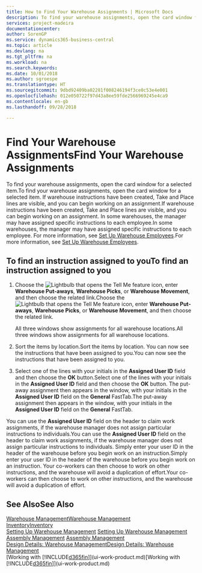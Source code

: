 ```yaml
---
title: How to Find Your Warehouse Assignments | Microsoft Docs
description: To find your warehouse assignments, open the card window for a selected item. If warehouse instructions have been created, Take and Place lines are visible, and you can begin working on an assignment. In some warehouses, the manager may have assigned specific instructions to each employee.
services: project-madeira
documentationcenter: 
author: SorenGP
ms.service: dynamics365-business-central
ms.topic: article
ms.devlang: na
ms.tgt_pltfrm: na
ms.workload: na
ms.search.keywords: 
ms.date: 10/01/2018
ms.author: sgroespe
ms.translationtype: HT
ms.sourcegitcommit: 9dbd92409ba02281f008246194f3ce0c53e4e001
ms.openlocfilehash: 012e050722f97d43a8ee59fde2566969245e4ca9
ms.contentlocale: en-gb
ms.lasthandoff: 09/28/2018

---
```

# <a name="find-your-warehouse-assignments"></a><span data-ttu-id="d9820-105">Find Your Warehouse Assignments</span><span class="sxs-lookup"><span data-stu-id="d9820-105">Find Your Warehouse Assignments</span></span>
<span data-ttu-id="d9820-106">To find your warehouse assignments, open the card window for a selected item.</span><span class="sxs-lookup"><span data-stu-id="d9820-106">To find your warehouse assignments, open the card window for a selected item.</span></span> <span data-ttu-id="d9820-107">If warehouse instructions have been created, Take and Place lines are visible, and you can begin working on an assignment.</span><span class="sxs-lookup"><span data-stu-id="d9820-107">If warehouse instructions have been created, Take and Place lines are visible, and you can begin working on an assignment.</span></span> <span data-ttu-id="d9820-108">In some warehouses, the manager may have assigned specific instructions to each employee.</span><span class="sxs-lookup"><span data-stu-id="d9820-108">In some warehouses, the manager may have assigned specific instructions to each employee.</span></span> <span data-ttu-id="d9820-109">For more information, see [Set Up Warehouse Employees](warehouse-how-to-set-up-warehouse-employees.md).</span><span class="sxs-lookup"><span data-stu-id="d9820-109">For more information, see [Set Up Warehouse Employees](warehouse-how-to-set-up-warehouse-employees.md).</span></span>

## <a name="to-find-an-instruction-assigned-to-you"></a><span data-ttu-id="d9820-110">To find an instruction assigned to you</span><span class="sxs-lookup"><span data-stu-id="d9820-110">To find an instruction assigned to you</span></span>  
1.  <span data-ttu-id="d9820-111">Choose the ![Lightbulb that opens the Tell Me feature](media/ui-search/search_small.png "Tell me what you want to do") icon, enter **Warehouse Put-aways**, **Warehouse Picks**, or **Warehouse Movement**, and then choose the related link.</span><span class="sxs-lookup"><span data-stu-id="d9820-111">Choose the ![Lightbulb that opens the Tell Me feature](media/ui-search/search_small.png "Tell me what you want to do") icon, enter **Warehouse Put-aways**, **Warehouse Picks**, or **Warehouse Movement**, and then choose the related link.</span></span>

    <span data-ttu-id="d9820-112">All three windows show assignments for all warehouse locations.</span><span class="sxs-lookup"><span data-stu-id="d9820-112">All three windows show assignments for all warehouse locations.</span></span>  

2. <span data-ttu-id="d9820-113">Sort the items by location.</span><span class="sxs-lookup"><span data-stu-id="d9820-113">Sort the items by location.</span></span> <span data-ttu-id="d9820-114">You can now see the instructions that have been assigned to you.</span><span class="sxs-lookup"><span data-stu-id="d9820-114">You can now see the instructions that have been assigned to you.</span></span>  
3. <span data-ttu-id="d9820-115">Select one of the lines with your initials in the **Assigned User ID** field and then choose the **OK** button.</span><span class="sxs-lookup"><span data-stu-id="d9820-115">Select one of the lines with your initials in the **Assigned User ID** field and then choose the **OK** button.</span></span> <span data-ttu-id="d9820-116">The put-away assignment then appears in the window, with your initials in the **Assigned User ID** field on the **General** FastTab.</span><span class="sxs-lookup"><span data-stu-id="d9820-116">The put-away assignment then appears in the window, with your initials in the **Assigned User ID** field on the **General** FastTab.</span></span>  

<span data-ttu-id="d9820-117">You can use the **Assigned User ID** field on the header to claim work assignments, if the warehouse manager does not assign particular instructions to individuals.</span><span class="sxs-lookup"><span data-stu-id="d9820-117">You can use the **Assigned User ID** field on the header to claim work assignments, if the warehouse manager does not assign particular instructions to individuals.</span></span> <span data-ttu-id="d9820-118">Simply enter your user ID in the header of the warehouse before you begin work on an instruction.</span><span class="sxs-lookup"><span data-stu-id="d9820-118">Simply enter your user ID in the header of the warehouse before you begin work on an instruction.</span></span> <span data-ttu-id="d9820-119">Your co-workers can then choose to work on other instructions, and the warehouse will avoid a duplication of effort.</span><span class="sxs-lookup"><span data-stu-id="d9820-119">Your co-workers can then choose to work on other instructions, and the warehouse will avoid a duplication of effort.</span></span>  

## <a name="see-also"></a><span data-ttu-id="d9820-120">See Also</span><span class="sxs-lookup"><span data-stu-id="d9820-120">See Also</span></span>  
[<span data-ttu-id="d9820-121">Warehouse Management</span><span class="sxs-lookup"><span data-stu-id="d9820-121">Warehouse Management</span></span>](warehouse-manage-warehouse.md)  
[<span data-ttu-id="d9820-122">Inventory</span><span class="sxs-lookup"><span data-stu-id="d9820-122">Inventory</span></span>](inventory-manage-inventory.md)  
<span data-ttu-id="d9820-123">[Setting Up Warehouse Management](warehouse-setup-warehouse.md)   </span><span class="sxs-lookup"><span data-stu-id="d9820-123">[Setting Up Warehouse Management](warehouse-setup-warehouse.md)   </span></span>  
<span data-ttu-id="d9820-124">[Assembly Management](assembly-assemble-items.md)  </span><span class="sxs-lookup"><span data-stu-id="d9820-124">[Assembly Management](assembly-assemble-items.md)  </span></span>  
[<span data-ttu-id="d9820-125">Design Details: Warehouse Management</span><span class="sxs-lookup"><span data-stu-id="d9820-125">Design Details: Warehouse Management</span></span>](design-details-warehouse-management.md)  
<span data-ttu-id="d9820-126">[Working with [!INCLUDE[d365fin](includes/d365fin_md.md)]](ui-work-product.md)</span><span class="sxs-lookup"><span data-stu-id="d9820-126">[Working with [!INCLUDE[d365fin](includes/d365fin_md.md)]](ui-work-product.md)</span></span> 

